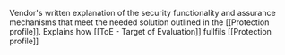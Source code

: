 Vendor's written explanation of the security functionality and assurance mechanisms that meet the needed solution outlined in the [[Protection profile]]. Explains how [[ToE - Target of Evaluation]] fullfils [[Protection profile]]